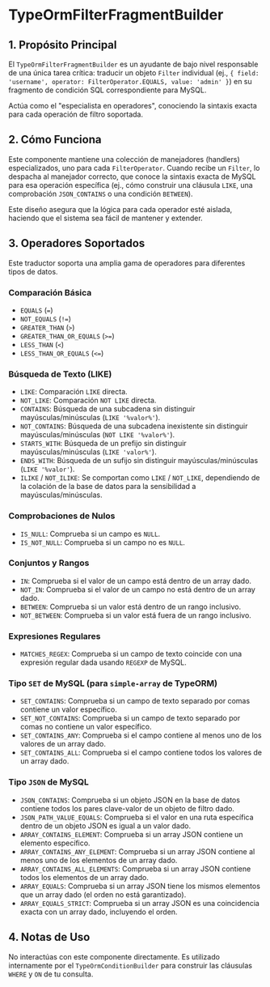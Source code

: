 # TypeOrmFilterFragmentBuilder

## 1. Propósito Principal

El `TypeOrmFilterFragmentBuilder` es un ayudante de bajo nivel responsable de una única tarea crítica: traducir un objeto `Filter` individual (ej., `{ field: 'username', operator: FilterOperator.EQUALS, value: 'admin' }`) en su fragmento de condición SQL correspondiente para MySQL.

Actúa como el "especialista en operadores", conociendo la sintaxis exacta para cada operación de filtro soportada.

## 2. Cómo Funciona

Este componente mantiene una colección de manejadores (handlers) especializados, uno para cada `FilterOperator`. Cuando recibe un `Filter`, lo despacha al manejador correcto, que conoce la sintaxis exacta de MySQL para esa operación específica (ej., cómo construir una cláusula `LIKE`, una comprobación `JSON_CONTAINS` o una condición `BETWEEN`).

Este diseño asegura que la lógica para cada operador esté aislada, haciendo que el sistema sea fácil de mantener y extender.

## 3. Operadores Soportados

Este traductor soporta una amplia gama de operadores para diferentes tipos de datos.

### Comparación Básica

- `EQUALS` (`=`)
- `NOT_EQUALS` (`!=`)
- `GREATER_THAN` (`>`)
- `GREATER_THAN_OR_EQUALS` (`>=`)
- `LESS_THAN` (`<`)
- `LESS_THAN_OR_EQUALS` (`<=`)

### Búsqueda de Texto (LIKE)

- `LIKE`: Comparación `LIKE` directa.
- `NOT_LIKE`: Comparación `NOT LIKE` directa.
- `CONTAINS`: Búsqueda de una subcadena sin distinguir mayúsculas/minúsculas (`LIKE '%valor%'`).
- `NOT_CONTAINS`: Búsqueda de una subcadena inexistente sin distinguir mayúsculas/minúsculas (`NOT LIKE '%valor%'`).
- `STARTS_WITH`: Búsqueda de un prefijo sin distinguir mayúsculas/minúsculas (`LIKE 'valor%'`).
- `ENDS_WITH`: Búsqueda de un sufijo sin distinguir mayúsculas/minúsculas (`LIKE '%valor'`).
- `ILIKE` / `NOT_ILIKE`: Se comportan como `LIKE` / `NOT_LIKE`, dependiendo de la colación de la base de datos para la sensibilidad a mayúsculas/minúsculas.

### Comprobaciones de Nulos

- `IS_NULL`: Comprueba si un campo es `NULL`.
- `IS_NOT_NULL`: Comprueba si un campo no es `NULL`.

### Conjuntos y Rangos

- `IN`: Comprueba si el valor de un campo está dentro de un array dado.
- `NOT_IN`: Comprueba si el valor de un campo no está dentro de un array dado.
- `BETWEEN`: Comprueba si un valor está dentro de un rango inclusivo.
- `NOT_BETWEEN`: Comprueba si un valor está fuera de un rango inclusivo.

### Expresiones Regulares

- `MATCHES_REGEX`: Comprueba si un campo de texto coincide con una expresión regular dada usando `REGEXP` de MySQL.

### Tipo `SET` de MySQL (para `simple-array` de TypeORM)

- `SET_CONTAINS`: Comprueba si un campo de texto separado por comas contiene un valor específico.
- `SET_NOT_CONTAINS`: Comprueba si un campo de texto separado por comas no contiene un valor específico.
- `SET_CONTAINS_ANY`: Comprueba si el campo contiene al menos uno de los valores de un array dado.
- `SET_CONTAINS_ALL`: Comprueba si el campo contiene todos los valores de un array dado.

### Tipo `JSON` de MySQL

- `JSON_CONTAINS`: Comprueba si un objeto JSON en la base de datos contiene todos los pares clave-valor de un objeto de filtro dado.
- `JSON_PATH_VALUE_EQUALS`: Comprueba si el valor en una ruta específica dentro de un objeto JSON es igual a un valor dado.
- `ARRAY_CONTAINS_ELEMENT`: Comprueba si un array JSON contiene un elemento específico.
- `ARRAY_CONTAINS_ANY_ELEMENT`: Comprueba si un array JSON contiene al menos uno de los elementos de un array dado.
- `ARRAY_CONTAINS_ALL_ELEMENTS`: Comprueba si un array JSON contiene todos los elementos de un array dado.
- `ARRAY_EQUALS`: Comprueba si un array JSON tiene los mismos elementos que un array dado (el orden no está garantizado).
- `ARRAY_EQUALS_STRICT`: Comprueba si un array JSON es una coincidencia exacta con un array dado, incluyendo el orden.

## 4. Notas de Uso

No interactúas con este componente directamente. Es utilizado internamente por el `TypeOrmConditionBuilder` para construir las cláusulas `WHERE` y `ON` de tu consulta.
